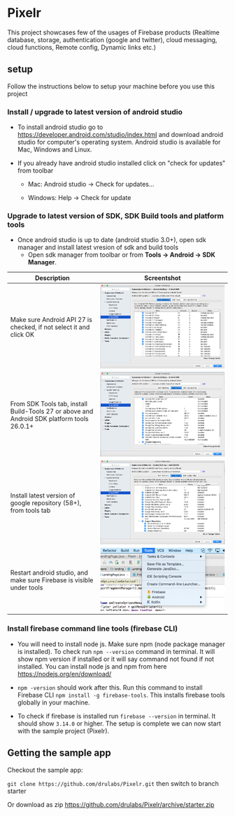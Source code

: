 # Pixelr
This project showcases few of the usages of Firebase products (Realtime database, storage, authentication (google and twitter), cloud messaging, cloud functions, Remote config, Dynamic links etc.)

## setup

Follow the instructions below to setup your machine before you use this project

### Install / upgrade to latest version of android studio

- To install android studio go to https://developer.android.com/studio/index.html and download android studio for computer's operating system. Android studio is available for Mac, Windows and Linux.
- If you already have android studio installed click on "check for updates" from toolbar

  - Mac: Android studio -> Check for updates...

  - Windows: Help -> Check for update

### Upgrade to latest version of SDK, SDK Build tools and platform tools

- Once android studio is up to date (android studio 3.0+), open sdk manager and install latest vresion of sdk and build tools
  - Open sdk manager from toolbar or from **Tools -> Android -> SDK Manager**.

Description | Screentshot                                                         
--- | ---                                                          
Make sure Android API 27 is checked, if not select it and click OK | <img src="/images/api27.png" width="100%">
From SDK Tools tab, install Build-Tools 27 or above and Android SDK platform tools 26.0.1+ | <img src="/images/buildtools27.png" width="100%">
Install latest version of google repository (58+), from tools tab | <img src="/images/googlerepo58.png" width="100%">
Restart android studio, and make sure Firebase is visible under tools | <img src="/images/toolsfirebase.png" width="100%">

  
### Install firebase command line tools (firebase CLI)

- You will need to install node js. Make sure npm (node package manager is installed). To check run `npm --version` command in terminal. It will show npm version if installed or it will say command not found if not installed. You can install node js and npm from here https://nodejs.org/en/download/

- `npm -version` should work after this. Run this command to install Firebase CLI `npm install -g firebase-tools`. This installs firebase tools globally in your machine.

- To check if firebase is installed run `firebase --version` in terminal. It should show `3.14.0` or higher. The setup is complete we can now start with the sample project (Pixelr).


## Getting the sample app

Checkout the sample app:

`git clone https://github.com/drulabs/Pixelr.git` then switch to branch starter

Or download as zip https://github.com/drulabs/Pixelr/archive/starter.zip
  
